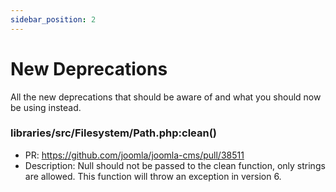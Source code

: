 ```yaml
---
sidebar_position: 2
---
```


New Deprecations
===============
All the new deprecations that should be aware of and what you should now be using instead.

### libraries/src/Filesystem/Path.php:clean()
- PR: https://github.com/joomla/joomla-cms/pull/38511
- Description: Null should not be passed to the clean function, only strings are allowed. This function will throw an exception in version 6.
